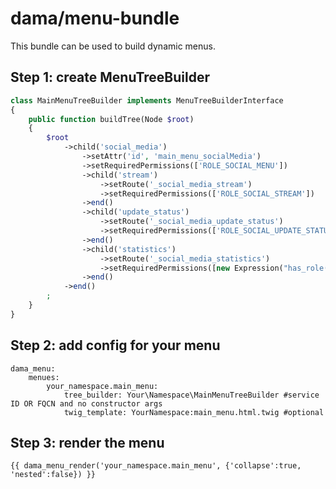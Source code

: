 dama/menu-bundle
==============

This bundle can be used to build dynamic menus.

Step 1: create MenuTreeBuilder
------------------------------

```php
class MainMenuTreeBuilder implements MenuTreeBuilderInterface
{
    public function buildTree(Node $root)
    {
        $root
            ->child('social_media')
                ->setAttr('id', 'main_menu_socialMedia')
                ->setRequiredPermissions(['ROLE_SOCIAL_MENU'])
                ->child('stream')
                    ->setRoute('_social_media_stream')
                    ->setRequiredPermissions(['ROLE_SOCIAL_STREAM'])
                ->end()
                ->child('update_status')
                    ->setRoute('_social_media_update_status')
                    ->setRequiredPermissions(['ROLE_SOCIAL_UPDATE_STATUS'])
                ->end()
                ->child('statistics')
                    ->setRoute('_social_media_statistics')
                    ->setRequiredPermissions([new Expression("has_role('ROLE_USER')")])
                ->end()
            ->end()
        ;
    }
}
```
    
    
Step 2: add config for your menu
-----------------------

```ỳaml
dama_menu:
    menues:
        your_namespace.main_menu:
            tree_builder: Your\Namespace\MainMenuTreeBuilder #service ID OR FQCN and no constructor args
            twig_template: YourNamespace:main_menu.html.twig #optional
```

    
Step 3: render the menu
-----------------------

```twig
{{ dama_menu_render('your_namespace.main_menu', {'collapse':true, 'nested':false}) }}
```
